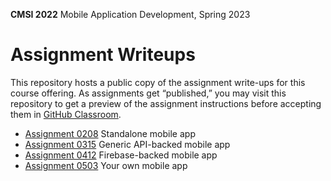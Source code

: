 **CMSI 2022** Mobile Application Development, Spring 2023

# Assignment Writeups
This repository hosts a public copy of the assignment write-ups for this course offering. As assignments get “published,” you may visit this repository to get a preview of the assignment instructions before accepting them in [GitHub Classroom](https://classroom.github.com).

- [Assignment 0208](./standalone.md) Standalone mobile app
- [Assignment 0315](./generic-api-backed.md) Generic API-backed mobile app
- [Assignment 0412](./firebase-backed.md) Firebase-backed mobile app
- [Assignment 0503](./your-own.md) Your own mobile app
